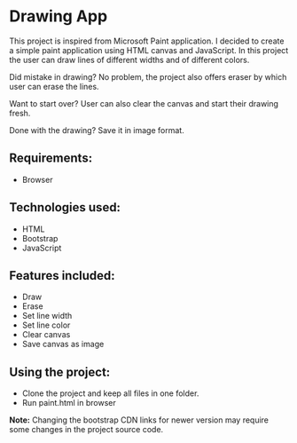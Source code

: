 # Drawing App
This project is inspired from Microsoft Paint application. I decided to create a simple paint application using HTML canvas and JavaScript. In this project the user can draw lines of different widths and of different colors.

Did mistake in drawing? No problem, the project also offers eraser by which user can erase the lines.

Want to start over? User can also clear the canvas and start their drawing fresh.

Done with the drawing? Save it in image format.
## Requirements:
  - Browser
## Technologies used:
  - HTML
  - Bootstrap
  - JavaScript
## Features included:
  - Draw
  - Erase
  - Set line width
  - Set line color
  - Clear canvas
  - Save canvas as image
## Using the project:
  - Clone the project and keep all files in one folder.
  - Run paint.html in browser

**Note:** Changing the bootstrap CDN links for newer version may require some changes in the project source code.
